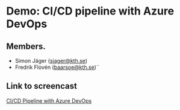 # Demo: CI/CD pipeline with Azure DevOps

## Members.
* Simon Jäger (sjager@kth.se) 
* Fredrik Flovén (baarsoe@kth.se)¨

## Link to screencast
[CI/CD Pipeline with Azure DevOps](https://youtu.be/hiWxyF3GAAQ)